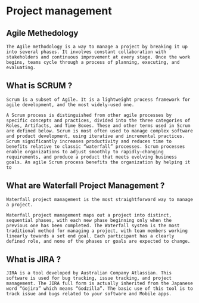 # Project management

## Agile Methedology

    The Agile methodology is a way to manage a project by breaking it up into several phases. It involves constant collaboration with stakeholders and continuous improvement at every stage. Once the work begins, teams cycle through a process of planning, executing, and evaluating.

## What is SCRUM ?

    Scrum is a subset of Agile. It is a lightweight process framework for agile development, and the most widely-used one.
    
    A Scrum process is distinguished from other agile processes by specific concepts and practices, divided into the three categories of Roles, Artifacts, and Time Boxes. These and other terms used in Scrum are defined below. Scrum is most often used to manage complex software and product development, using iterative and incremental practices. Scrum significantly increases productivity and reduces time to benefits relative to classic “waterfall” processes. Scrum processes enable organizations to adjust smoothly to rapidly-changing requirements, and produce a product that meets evolving business goals. An agile Scrum process benefits the organization by helping it to

## What are Waterfall Project Management ?

    Waterfall project management is the most straightforward way to manage a project.

    Waterfall project management maps out a project into distinct, sequential phases, with each new phase beginning only when the previous one has been completed. The Waterfall system is the most traditional method for managing a project, with team members working linearly towards a set end goal. Each participant has a clearly defined role, and none of the phases or goals are expected to change.

## What is JIRA ?

    JIRA is a tool developed by Australian Company Atlassian. This software is used for bug tracking, issue tracking, and project management. The JIRA full form is actually inherited from the Japanese word “Gojira” which means “Godzilla”. The basic use of this tool is to track issue and bugs related to your software and Mobile apps.
